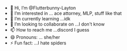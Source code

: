 - 👋 Hi, I’m @Flutterbunny-Layton
- 👀 I’m interested in ... ace attorney, MLP, stuff like that
- 🌱 I’m currently learning ...idk
- 💞️ I’m looking to collaborate on ...I don't know
- 📫 How to reach me ...discord I guess
- 😄 Pronouns: ... she/her
- ⚡ Fun fact: ...I hate spiders

<!---
Flutterbunny-Layton/Flutterbunny-Layton is a ✨ special ✨ repository because its `README.md` (this file) appears on your GitHub profile.
You can click the Preview link to take a look at your changes.
--->
